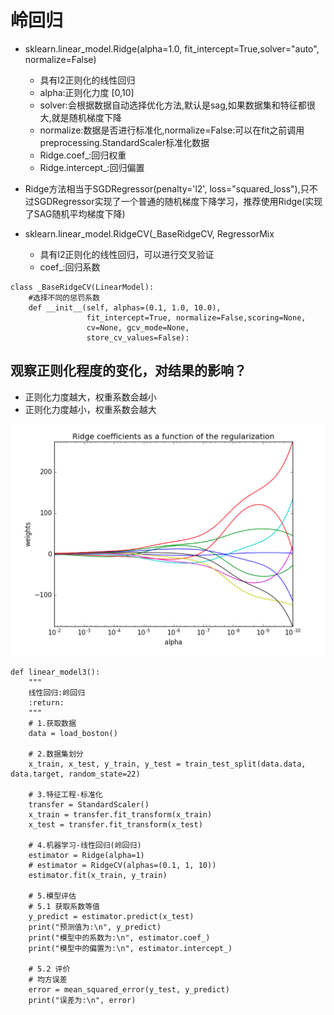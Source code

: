 # 岭回归
- sklearn.linear_model.Ridge(alpha=1.0, fit_intercept=True,solver="auto", normalize=False)
    - 具有l2正则化的线性回归
    - alpha:正则化力度 [0,10]
    - solver:会根据数据自动选择优化方法,默认是sag,如果数据集和特征都很大,就是随机梯度下降
    - normalize:数据是否进行标准化,normalize=False:可以在fit之前调用preprocessing.StandardScaler标准化数据
    - Ridge.coef_:回归权重
    - Ridge.intercept_:回归偏置

- Ridge方法相当于SGDRegressor(penalty='l2', loss="squared_loss"),只不过SGDRegressor实现了一个普通的随机梯度下降学习，推荐使用Ridge(实现了SAG随机平均梯度下降)

- sklearn.linear_model.RidgeCV(_BaseRidgeCV, RegressorMix
    - 具有l2正则化的线性回归，可以进行交叉验证
    - coef_:回归系数

```angular2html
class _BaseRidgeCV(LinearModel):
    #选择不同的惩罚系数
    def __init__(self, alphas=(0.1, 1.0, 10.0),
                 fit_intercept=True, normalize=False,scoring=None,
                 cv=None, gcv_mode=None,
                 store_cv_values=False):
```

## 观察正则化程度的变化，对结果的影响？

- 正则化力度越大，权重系数会越小
- 正则化力度越小，权重系数会越大

![avatar](../source/53.png)

```angular2html
def linear_model3():
    """
    线性回归:岭回归
    :return:
    """
    # 1.获取数据
    data = load_boston()

    # 2.数据集划分
    x_train, x_test, y_train, y_test = train_test_split(data.data, data.target, random_state=22)

    # 3.特征工程-标准化
    transfer = StandardScaler()
    x_train = transfer.fit_transform(x_train)
    x_test = transfer.fit_transform(x_test)

    # 4.机器学习-线性回归(岭回归)
    estimator = Ridge(alpha=1)
    # estimator = RidgeCV(alphas=(0.1, 1, 10))
    estimator.fit(x_train, y_train)

    # 5.模型评估
    # 5.1 获取系数等值
    y_predict = estimator.predict(x_test)
    print("预测值为:\n", y_predict)
    print("模型中的系数为:\n", estimator.coef_)
    print("模型中的偏置为:\n", estimator.intercept_)

    # 5.2 评价
    # 均方误差
    error = mean_squared_error(y_test, y_predict)
    print("误差为:\n", error)
```











